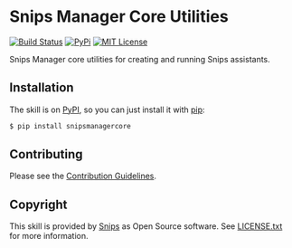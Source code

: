 # Snips Manager Core Utilities

[![Build Status](https://travis-ci.org/snipsco/snipsmanagercore.svg)](https://travis-ci.org/snipsco/snipsmanagercore)
[![PyPi](https://img.shields.io/pypi/v/snipsmanagercore.svg)](https://img.shields.io/pypi/v/snipsmanagercore.svg)
[![MIT License](https://img.shields.io/badge/license-MIT-blue.svg)](https://raw.githubusercontent.com/snipsco/snipsmanagercore/master/LICENSE.txt)

Snips Manager core utilities for creating and running Snips assistants.

## Installation

The skill is on [PyPI](https://pypi.python.org/pypi/snipsmanagercore), so you can just install it with [pip](http://www.pip-installer.org):

```sh
$ pip install snipsmanagercore
```

## Contributing

Please see the [Contribution Guidelines](https://github.com/snipsco/snipsmanagercore/blob/master/CONTRIBUTING.rst).

## Copyright

This skill is provided by [Snips](https://www.snips.ai) as Open Source software. See [LICENSE.txt](https://github.com/snipsco/snipsmanagercore/blob/master/LICENSE.txt) for more information.
